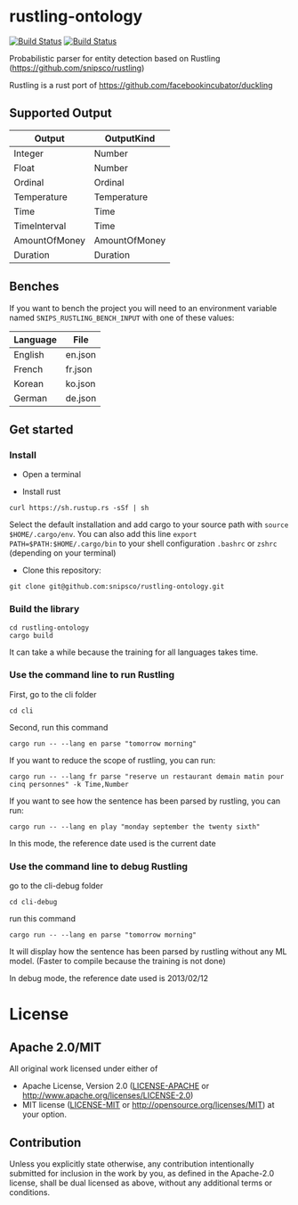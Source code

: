 # rustling-ontology
[![Build Status](https://travis-ci.org/snipsco/rustling-ontology.svg?branch=master)](https://travis-ci.org/snipsco/rustling-ontology)
[![Build Status](https://ci.appveyor.com/api/projects/status/github/snipsco/rustling-ontology?branch=master&svg=true)](https://ci.appveyor.com/project/snipsco/rustling-ontology)

Probabilistic parser for entity detection based on Rustling (https://github.com/snipsco/rustling)

Rustling is a rust port of https://github.com/facebookincubator/duckling



## Supported Output

|   Output  | OutputKind |
| --------- | ------------- |
|  Integer |  Number |
| Float | Number |
| Ordinal | Ordinal |
| Temperature | Temperature |
| Time | Time |
| TimeInterval | Time |
| AmountOfMoney | AmountOfMoney |
| Duration | Duration |


## Benches

If you want to bench the project you will need to an environment variable named `SNIPS_RUSTLING_BENCH_INPUT` with one of these values:

| Language | File |
| -------- | ---- |
| English | en.json |
| French | fr.json |
| Korean | ko.json |
| German | de.json |

## Get started

### Install

- Open a terminal

- Install rust

```
curl https://sh.rustup.rs -sSf | sh
```

Select the default installation and add cargo to your source path with `source $HOME/.cargo/env`. You can also add this line 
`export PATH=$PATH:$HOME/.cargo/bin` to your shell configuration `.bashrc` or `zshrc` (depending on your terminal)

- Clone this repository:

```
git clone git@github.com:snipsco/rustling-ontology.git
```

### Build the library

```
cd rustling-ontology
cargo build
```

It can take a while because the training for all languages takes time.

### Use the command line to run Rustling

First, go to the cli folder
```
cd cli
```

Second, run this command

```
cargo run -- --lang en parse "tomorrow morning"
```

If you want to reduce the scope of rustling, you can run:

```
cargo run -- --lang fr parse "reserve un restaurant demain matin pour cinq personnes" -k Time,Number
```

If you want to see how the sentence has been parsed by rustling, you can run:

```
cargo run -- --lang en play "monday september the twenty sixth"
```

In this mode, the reference date used is the current date

### Use the command line to debug Rustling

go to the cli-debug folder
```
cd cli-debug
```

run this command

```
cargo run -- --lang en parse "tomorrow morning"
```

It will display how the sentence has been parsed by rustling without any ML model. (Faster to compile because the training is not done)

In debug mode, the reference date used is 2013/02/12

# License

## Apache 2.0/MIT

All original work licensed under either of
 * Apache License, Version 2.0 ([LICENSE-APACHE](LICENSE-APACHE) or http://www.apache.org/licenses/LICENSE-2.0)
 * MIT license ([LICENSE-MIT](LICENSE-MIT) or http://opensource.org/licenses/MIT)
at your option.

## Contribution

Unless you explicitly state otherwise, any contribution intentionally submitted
for inclusion in the work by you, as defined in the Apache-2.0 license, shall
be dual licensed as above, without any additional terms or conditions.
